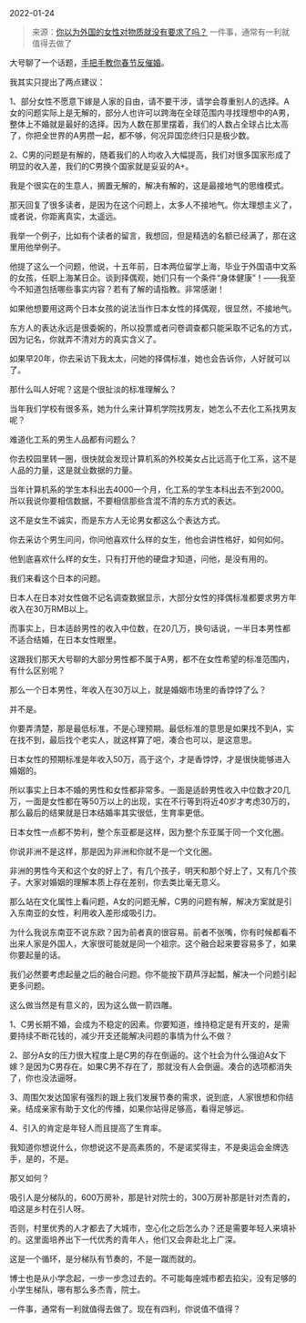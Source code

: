 2022-01-24

> 来源：[你以为外国的女性对物质就没有要求了吗？](http://mp.weixin.qq.com/s?__biz=MzU3NDc5Nzc0NQ==&mid=2247512261&idx=1&sn=623ec2d0f41d36bd790b8f4d3759e34f&chksm=fd2e121bca599b0d16e6b6b62aa87c4ef176e86f9d8e190143984d32ceab7b49f01cca679007&scene=27#wechat_redirect)
> 一件事，通常有一利就值得去做了

大号聊了一个话题，[手把手教你春节反催婚](http://mp.weixin.qq.com/s?__biz=MzU0MjYwNDU2Mw==&mid=2247503598&idx=1&sn=cd143b9f1ecaf9cbbbc75b733ba3f20d&chksm=fb1aa292cc6d2b84afc5f87e515c270e3ef185928454eb889dad6e4452df0aaa9ef9108de972&scene=21#wechat_redirect)。

  

我其实只提出了两点建议：  

  

1、部分女性不愿意下嫁是人家的自由，请不要干涉，请学会尊重别人的选择。A女的问题实际上是无解的，部分人也许可以跨海在全球范围内寻找理想中的A男，整体上不婚就是最好的选择。因为人数在那里摆着，我们的人数占全球占比太高了，你把全世界的A男攒一起，都不够，何况异国恋终归只是极少数。

  

2、C男的问题是有解的，随着我们的人均收入大幅提高，我们对很多国家形成了明显的收入差，我们的C男换个国家就是妥妥的A+。  

  

我是个很实在的生意人，搁置无解的，解决有解的，这是最接地气的思维模式。  

  

那天回复了很多读者，是因为在这个问题上，太多人不接地气。你太理想主义了，或者说，你距离真实，太遥远。  

  

我举一个例子，比如有个读者的留言，我想回，但是精选的名额已经满了，那在这里用他举例子。  

  

他提了这么一个问题，他说，十五年前，日本两位留学上海，毕业于外国语中文系的女孩，任职上海某日企。谈到择偶观，她们只有一个条件“身体健康”！——我至今不知道包括哪些事实内容？若有了解的请指教。非常感谢！

  

如果他想要用这两个日本女孩的说法当作日本女性的择偶观，很显然，不接地气。  

  

东方人的表达永远是很委婉的，所以投票或者问卷调查都只能采取不记名的方式，因为记名，你就弄不清对方的真实含义了。  

  

如果早20年，你去采访下我太太，问她的择偶标准，她也会告诉你，人好就可以了。  

  

那什么叫人好呢？这是个很扯淡的标准理解么？  

  

当年我们学校有很多系，她为什么来计算机学院找男友，她怎么不去化工系找男友呢？  

  

难道化工系的男生人品都有问题么？  

  

你去校园里转一圈，很快就会发现计算机系的外校美女占比远高于化工系，这不是人品的力量，这是就业数据的力量。

  

当年计算机系的学生本科出去4000一个月，化工系的学生本科出去不到2000。所以我说你要相信数据，不要相信那些含混不清的东方式的表达。

  

这不是女生不诚实，而是东方人无论男女都这么个表达方式。

  

你去采访个男生问问，你问他喜欢什么样的女生，他也会讲性格好，如何如何。

  

他到底喜欢什么样的女生，只有打开他的硬盘才知道，问他，是没有用的。

  

我们来看这个日本的问题。  

  

日本人在日本对女性做不记名调查数据显示，大部分女性的择偶标准都要求男方年收入在30万RMB以上。

  

而事实上，日本适龄男性的收入中位数，在20几万，换句话说，一半日本男性都不适合结婚，在日本女性眼里。  

  

这跟我们那天大号聊的大部分男性都不属于A男，都不在女性希望的标准范围内，有什么区别呢？  

  

那么一个日本男性，年收入在30万以上，就是婚姻市场里的香饽饽了么？  

  

并不是。

  

你要弄清楚，那是最低标准，不是心理预期。最低标准的意思是如果找不到A，实在找不到，最后找个老实人，就这样算了吧，凑合也可以，是这意思。

  

日本女性的预期标准是年收入50万，高于这个，才是香饽饽，才是很快能够进入婚姻的。  

  

所以事实上日本不婚的男性和女性都非常多。一面是适龄男性收入中位数才20几万，一面是女性都在等50万以上的出现，实在不行等到将近40岁才考虑30万的，那么最后的结果就是日本结婚率其实很低，生育率更低。

  

日本女性一点都不势利，整个东亚都是这样，因为整个东亚属于同一个文化圈。  

  

你说非洲不是这样，那是因为非洲和你就不是一个文化圈。  

  

非洲的男性今天和这个女的好上了，有几个孩子，明天和那个好上了，又有几个孩子。大家对婚姻的理解本质上存在差别，你去类比毫无意义。  

  

那么站在文化属性上看问题，A女的问题无解，C男的问题有解，解决方案就是引入东南亚的女性，利用收入差形成吸引力。  

  

为什么我说东南亚不说东欧？因为前者真的很容易。前者不张嘴，你有时候都看不出来人家是外国人，大家很可能就是同一个祖宗。这个融合起来要容易多了，如果你要起量的话。  

  

我们必然要考虑起量之后的融合问题。你不能按下葫芦浮起瓢，解决一个问题引起更多问题。

  

这么做当然是有意义的，因为这么做一箭四雕。  

  

1、C男长期不婚，会成为不稳定的因素。你要知道，维持稳定是有开支的，是需要持续不断花钱的，减少开支还能解决问题的事情为什么不做？

  

2、部分A女的压力很大程度上是C男的存在倒逼的。这个社会为什么强迫A女下嫁？是因为C男存在。如果C男不存在了，那就没有人会倒逼。凑合的选项都消失了，你也没法逼呀。

  

3、周围欠发达国家有强烈的跟上我们发展节奏的需求，说到底，人家很想和你结亲。结成亲家有助于文化的传播，如果你站得足够高，看得足够远。

  

4、引入的肯定是年轻人而且提高了生育率。  

  

我知道你想说什么，你想说这不是高素质的，不是诺奖得主，不是奥运会金牌选手，是的，不是。  

  

那又如何？

  

吸引人是分梯队的，600万房补，那是针对院士的，300万房补那是针对杰青的，咱这是乡村在引人呀。

  

否则，村里优秀的人才都去了大城市，空心化之后怎么办？还是需要年轻人来填补的。这里面培养出下一代优秀的青年人，他们又会奔赴北上广深。

  

这是一个循环，是分梯队有节奏的，不是一蹴而就的。  

  

博士也是从小学念起，一步一步念过去的。不可能每座城市都去掐尖，没有足够的小学生梯队，哪有那么多杰青，院士。  

  

一件事，通常有一利就值得去做了。现在有四利，你说值不值得？

